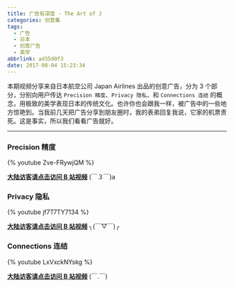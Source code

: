 ```yaml
---
title: 广告有深度 - The Art of J
categories: 创意集
tags:
  - 广告
  - 日本
  - 创意广告
  - 美学
abbrlink: ad35d0f3
date: 2017-08-04 15:23:34
---
```


本期视频分享来自日本航空公司 Japan Airlines 出品的创意广告，分为 3 个部分，分别向用户传达 `Precision 精度`、`Privacy 隐私`、和 `Connections 连结` 的概念，用极致的美学表现日本的传统文化。也许你也会跟我一样，被广告中的一些地方惊艳到。当我前几天把广告分享到朋友圈时，我的表弟回复我说，它家的机票贵死。这是事实，所以我们看看广告就好。

------

### Precision 精度

{% youtube Zve-FRywjQM %}

**[大陆访客请点击访问 B 站视频](http://www.bilibili.com/video/av9602142/)** (￣３￣)a

<!--more-->

### Privacy 隐私

{% youtube jf7T7TY7134 %}

**[大陆访客请点击访问 B 站视频](http://www.bilibili.com/video/av9602142/#page=2)** ╮(￣▽￣)╭

### Connections 连结

{% youtube LxVxckNYskg %}

**[大陆访客请点击访问 B 站视频](http://www.bilibili.com/video/av9602142/#page=3)** (￣.￣)
